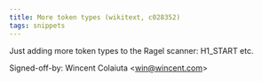 ```yaml
---
title: More token types (wikitext, c028352)
tags: snippets
---
```


Just adding more token types to the Ragel scanner: H1\_START etc.

Signed-off-by: Wincent Colaiuta &lt;win@wincent.com&gt;
